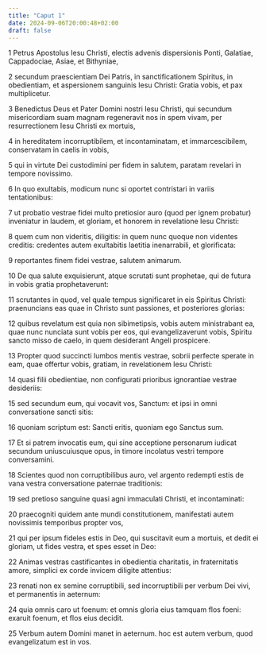 ```yaml
---
title: "Caput 1"
date: 2024-09-06T20:00:48+02:00
draft: false
---
```



1 Petrus Apostolus Iesu Christi, electis advenis dispersionis Ponti, Galatiae, Cappadociae, Asiae, et Bithyniae,

2 secundum praescientiam Dei Patris, in sanctificationem Spiritus, in obedientiam, et aspersionem sanguinis Iesu Christi: Gratia vobis, et pax multiplicetur.

3 Benedictus Deus et Pater Domini nostri Iesu Christi, qui secundum misericordiam suam magnam regeneravit nos in spem vivam, per resurrectionem Iesu Christi ex mortuis,

4 in hereditatem incorruptibilem, et incontaminatam, et immarcescibilem, conservatam in caelis in vobis,

5 qui in virtute Dei custodimini per fidem in salutem, paratam revelari in tempore novissimo.

6 In quo exultabis, modicum nunc si oportet contristari in variis tentationibus:

7 ut probatio vestrae fidei multo pretiosior auro (quod per ignem probatur) inveniatur in laudem, et gloriam, et honorem in revelatione Iesu Christi:

8 quem cum non videritis, diligitis: in quem nunc quoque non videntes creditis: credentes autem exultabitis laetitia inenarrabili, et glorificata:

9 reportantes finem fidei vestrae, salutem animarum.

10 De qua salute exquisierunt, atque scrutati sunt prophetae, qui de futura in vobis gratia prophetaverunt:

11 scrutantes in quod, vel quale tempus significaret in eis Spiritus Christi: praenuncians eas quae in Christo sunt passiones, et posteriores glorias:

12 quibus revelatum est quia non sibimetipsis, vobis autem ministrabant ea, quae nunc nunciata sunt vobis per eos, qui evangelizaverunt vobis, Spiritu sancto misso de caelo, in quem desiderant Angeli prospicere.

13 Propter quod succincti lumbos mentis vestrae, sobrii perfecte sperate in eam, quae offertur vobis, gratiam, in revelationem Iesu Christi:

14 quasi filii obedientiae, non configurati prioribus ignorantiae vestrae desideriis:

15 sed secundum eum, qui vocavit vos, Sanctum: et ipsi in omni conversatione sancti sitis:

16 quoniam scriptum est: Sancti eritis, quoniam ego Sanctus sum.

17 Et si patrem invocatis eum, qui sine acceptione personarum iudicat secundum uniuscuiusque opus, in timore incolatus vestri tempore conversamini.

18 Scientes quod non corruptibilibus auro, vel argento redempti estis de vana vestra conversatione paternae traditionis:

19 sed pretioso sanguine quasi agni immaculati Christi, et incontaminati:

20 praecogniti quidem ante mundi constitutionem, manifestati autem novissimis temporibus propter vos,

21 qui per ipsum fideles estis in Deo, qui suscitavit eum a mortuis, et dedit ei gloriam, ut fides vestra, et spes esset in Deo:

22 Animas vestras castificantes in obedientia charitatis, in fraternitatis amore, simplici ex corde invicem diligite attentius:

23 renati non ex semine corruptibili, sed incorruptibili per verbum Dei vivi, et permanentis in aeternum:

24 quia omnis caro ut foenum: et omnis gloria eius tamquam flos foeni: exaruit foenum, et flos eius decidit.

25 Verbum autem Domini manet in aeternum. hoc est autem verbum, quod evangelizatum est in vos.

